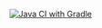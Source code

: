 [![Java CI with Gradle](https://github.com/AndreyTu/API-CI/actions/workflows/gradle.yml/badge.svg)](https://github.com/AndreyTu/API-CI/actions/workflows/gradle.yml)

